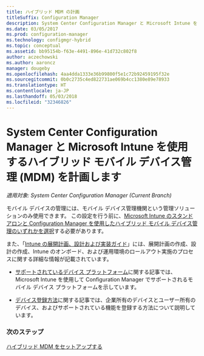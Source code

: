 ```yaml
---
title: ハイブリッド MDM の計画
titleSuffix: Configuration Manager
description: System Center Configuration Manager と Microsoft Intune を使用するハイブリッド モバイル デバイス管理を計画します。
ms.date: 03/05/2017
ms.prod: configuration-manager
ms.technology: configmgr-hybrid
ms.topic: conceptual
ms.assetid: bb95154b-f63e-4491-896e-41d732c802f8
author: aczechowski
ms.author: aaroncz
manager: dougeby
ms.openlocfilehash: 4aa4dda1333e36b99800f5e1c72b92459195f32e
ms.sourcegitcommit: 0b0c2735c4ed822731ae069b4cc1380e89e78933
ms.translationtype: HT
ms.contentlocale: ja-JP
ms.lasthandoff: 05/03/2018
ms.locfileid: "32346826"
---
```

# <a name="plan-for-hybrid-mobile-device-management-mdm-with-system-center-configuration-manager-and-microsoft-intune"></a>System Center Configuration Manager と Microsoft Intune を使用するハイブリッド モバイル デバイス管理 (MDM) を計画します

*適用対象: System Center Configuration Manager (Current Branch)*

モバイル デバイスの管理には、モバイル デバイス管理機関という管理ソリューションのみ使用できます。 この設定を行う前に、[Microsoft Intune のスタンドアロンと Configuration Manager を使用したハイブリッド モバイル デバイス管理のいずれかを選択](../understand/choose-between-standalone-intune-and-hybrid-mobile-device-management.md)する必要があります。

また、「[Intune の展開計画、設計および実装ガイド](https://docs.microsoft.com/intune/plan-design/introduction)」には、展開計画の作成、設計の作成、Intune のオンボード、および運用環境のロールアウト実施のプロセスに関する詳細な情報が記載されています。

- [サポートされているデバイス プラットフォーム](supported-device-platforms-for-hybrid.md)に関する記事では、Microsoft Intune を使用して Configuration Manager でサポートされるモバイル デバイス プラットフォームを示しています。

- [デバイス登録方法](device-enrollment-methods.md)に関する記事では、企業所有のデバイスとユーザー所有のデバイス、およびサポートされている機能を登録する方法について説明しています。


### <a name="next-steps"></a>次のステップ
 [ハイブリッド MDM をセットアップする](../deploy-use/setup-hybrid-mdm.md)
